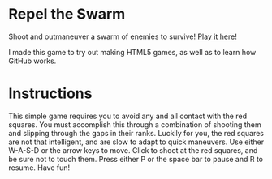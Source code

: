 # Repel the Swarm
Shoot and outmaneuver a swarm of enemies to survive! [Play it here!](dioxbow.github.io/repel-the-swarm)

I made this game to try out making HTML5 games, as well as to learn how GitHub works.

# Instructions
This simple game requires you to avoid any and all contact with the red squares. You must accomplish this through a combination of shooting them and slipping through the gaps in their ranks. Luckily for you, the red squares are not that intelligent, and are slow to adapt to quick maneuvers. Use either W-A-S-D or the arrow keys to move. Click to shoot at the red squares, and be sure not to touch them. Press either P or the space bar to pause and R to resume. Have fun!
